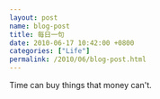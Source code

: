 ```yaml
---  
layout: post  
name: blog-post  
title: 每日一句  
date: 2010-06-17 10:42:00 +0800  
categories: ["Life"]  
permalink: /2010/06/blog-post.html  
---  
```

Time can buy things that money can't.
